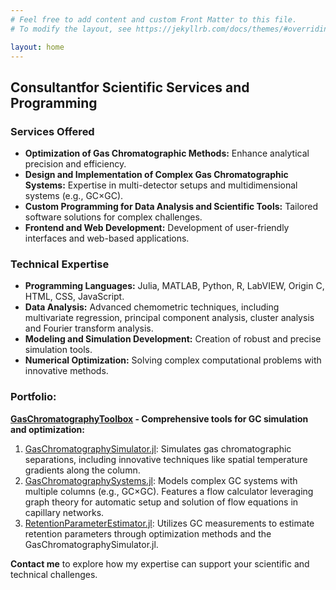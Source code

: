 ```yaml
---
# Feel free to add content and custom Front Matter to this file.
# To modify the layout, see https://jekyllrb.com/docs/themes/#overriding-theme-defaults

layout: home
---
```


## Consultantfor Scientific Services and Programming

### Services Offered

* **Optimization of Gas Chromatographic Methods:** Enhance analytical precision and efficiency.  
* **Design and Implementation of Complex Gas Chromatographic Systems:** Expertise in multi-detector setups and multidimensional systems (e.g., GC×GC).
* **Custom Programming for Data Analysis and Scientific Tools:** Tailored software solutions for complex challenges.
* **Frontend and Web Development:** Development of user-friendly interfaces and web-based applications.

### Technical Expertise
* **Programming Languages:** Julia, MATLAB, Python, R, LabVIEW, Origin C, HTML, CSS, JavaScript.
* **Data Analysis:** Advanced chemometric techniques, including multivariate regression, principal component analysis, cluster analysis and Fourier transform analysis.
* **Modeling and Simulation Development:** Creation of robust and precise simulation tools.
* **Numerical Optimization:** Solving complex computational problems with innovative methods.  

### Portfolio:
**[GasChromatographyToolbox](https://github.com/GasChromatographyToolbox/GasChromatographyToolbox) - Comprehensive tools for GC simulation and optimization:**

1. [GasChromatographySimulator.jl](https://github.com/GasChromatographyToolbox/GasChromatographySimulator.jl): Simulates gas chromatographic separations, including innovative techniques like spatial temperature gradients along the column.
2. [GasChromatographySystems.jl](https://github.com/GasChromatographyToolbox/GasChromatographySystems.jl): Models complex GC systems with multiple columns (e.g., GC×GC). Features a flow calculator leveraging graph theory for automatic setup and solution of flow equations in capillary networks.
3. [RetentionParameterEstimator.jl](https://github.com/GasChromatographyToolbox/RetentionParameterEstimator.jl): Utilizes GC measurements to estimate retention parameters through optimization methods and the GasChromatographySimulator.jl. 

**Contact me** to explore how my expertise can support your scientific and technical challenges.

